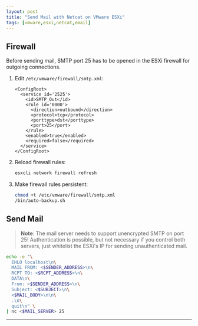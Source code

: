 ```yaml
---
layout: post
title: "Send Mail with Netcat on VMware ESXi"
tags: [vmware,esxi,netcat,email]
---
```


## Firewall
Before sending mail, SMTP port 25 has to be opened in the ESXi firewall for outgoing connections.

1. Edit `/etc/vmware/firewall/smtp.xml`:
   ```
   <ConfigRoot>
     <service id='2525'>
       <id>SMTP_Out</id>
       <rule id='0000'>
         <direction>outbound</direction>
         <protocol>tcp</protocol>
         <porttype>dst</porttype>
         <port>25</port>
       </rule>
       <enabled>true</enabled>
       <required>false</required>
     </service>
   </ConfigRoot>
   ```
2. Reload firewall rules:
   ```bash
   esxcli network firewall refresh
   ```
3. Make firewall rules persistent:
   ```bash
   chmod +t /etc/vmware/firewall/smtp.xml
   /bin/auto-backup.sh
   ```

## Send Mail
> **Note**: The mail server needs to support unencrypted SMTP on port 25! Authentication is possible, but not necessary if you control both servers, just whitelist the ESXi's IP for sending unauthenticated mail.

```bash
echo -e "\
  EHLO localhost\n\
  MAIL FROM: <$SENDER_ADDRESS>\n\
  RCPT TO: <$RCPT_ADDRESS>\n\
  DATA\n\
  From: <$SENDER_ADDRESS>\n\
  Subject: <$SUBJECT>\n\
  <$MAIL_BODY>\n\n\
  .\n\
  quit\n" \
| nc <$MAIL_SERVER> 25
```

---
